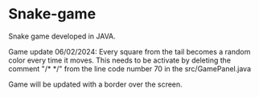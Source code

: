 # Snake-game
Snake game developed in JAVA.

Game update 06/02/2024:
Every square from the tail becomes a random color every time it moves.
This needs to be activate by deleting the comment "/* */" from the line
code number 70 in the src/GamePanel.java

Game will be updated with a border over the screen.
